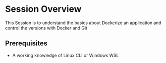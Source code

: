 # Session Overview

This Session is to understand the basics about Dockerize an application and control the versions with Docker and Git

## Prerequisites

- A working knowledge of Linux CLI or Windows WSL
